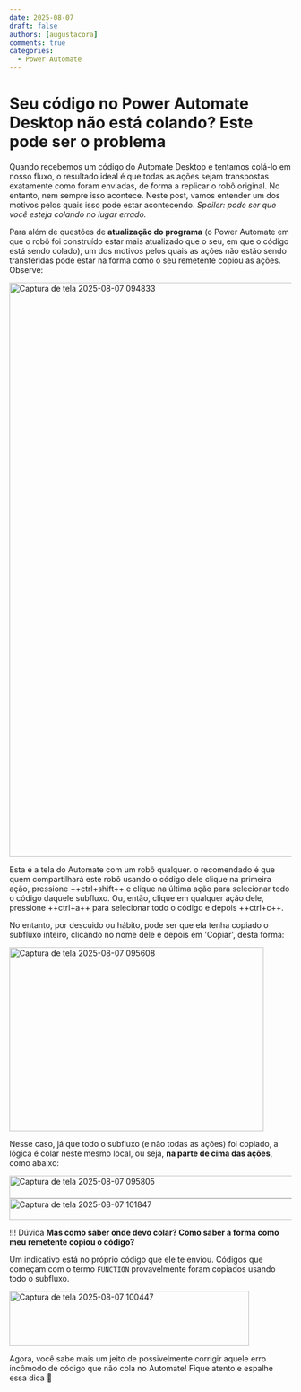 ```yaml
---
date: 2025-08-07
draft: false
authors: [augustacora]
comments: true
categories:
  - Power Automate
---
```


# Seu código no Power Automate Desktop não está colando? Este pode ser o problema

Quando recebemos um código do Automate Desktop e tentamos colá-lo em nosso fluxo, o resultado ideal é que todas as ações sejam transpostas exatamente como foram enviadas, de forma a replicar o robô original. No entanto, nem sempre isso acontece. Neste post, vamos entender um dos motivos pelos quais isso pode estar acontecendo. _Spoiler: pode ser que você esteja colando no lugar errado._ 


<!-- more -->

Para além de questões de **atualização do programa** (o Power Automate em que o robô foi construído estar mais atualizado que o seu, em que o código está sendo colado), um dos motivos pelos quais as ações não estão sendo transferidas pode estar na forma como o seu remetente copiou as ações. Observe:

<img width="1909" height="1024" alt="Captura de tela 2025-08-07 094833" src="https://github.com/user-attachments/assets/0a50e2f8-12ae-4730-88f8-b96b05df7d7d" />


Esta é a tela do Automate com um robô qualquer. o recomendado é que quem compartilhará este robô usando o código dele clique na primeira ação, pressione ++ctrl+shift++ e clique na última ação para selecionar todo o código daquele subfluxo. Ou, então, clique em qualquer ação dele, pressione ++ctrl+a++ para selecionar todo o código e depois ++ctrl+c++.

No entanto, por descuido ou hábito, pode ser que ela tenha copiado o subfluxo inteiro, clicando no nome dele e depois em 'Copiar', desta forma:

<img width="454" height="328" alt="Captura de tela 2025-08-07 095608" src="https://github.com/user-attachments/assets/39c17941-e405-47ce-82d5-18dff9cebf23" />


Nesse caso, já que todo o subfluxo (e não todas as ações) foi copiado, a lógica é colar neste mesmo local, ou seja, **na parte de cima das ações**, como abaixo:

<img width="1147" height="41" alt="Captura de tela 2025-08-07 095805" src="https://github.com/user-attachments/assets/0cd93d4e-2ff8-448d-a763-0ee8c869d694" />


<img width="1228" height="38" alt="Captura de tela 2025-08-07 101847" src="https://github.com/user-attachments/assets/ba583a54-c421-4a91-b67b-853d149b22fc" />

!!! Dúvida
    **Mas como saber onde devo colar? Como saber a forma como meu remetente copiou o código?**

Um indicativo está no próprio código que ele te enviou. Códigos que começam com o termo `FUNCTION` provavelmente foram copiados usando todo o subfluxo.

<img width="428" height="98" alt="Captura de tela 2025-08-07 100447" src="https://github.com/user-attachments/assets/c9309084-0c7e-4b7e-9d04-779293968f66" />

Agora, você sabe mais um jeito de possivelmente corrigir aquele erro incômodo de código que não cola no Automate! Fique atento e espalhe essa dica :rocket:
